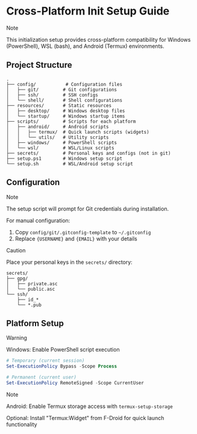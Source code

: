 # Cross-Platform Init Setup Guide

> [!NOTE]
> This initialization setup provides cross-platform compatibility for Windows (PowerShell), WSL (bash), and Android (Termux) environments.

## Project Structure

```
.
├── config/           # Configuration files
│   ├── git/         # Git configurations
│   ├── ssh/         # SSH configs
│   └── shell/       # Shell configurations
├── resources/       # Static resources
│   ├── desktop/     # Windows desktop files
│   └── startup/     # Windows startup items
├── scripts/         # Scripts for each platform
│   ├── android/     # Android scripts
│   │   ├── termux/  # Quick launch scripts (widgets)
│   │   └── utils/   # Utility scripts
│   ├── windows/     # PowerShell scripts
│   └── wsl/         # WSL/Linux scripts
├── secrets/         # Personal keys and configs (not in git)
├── setup.ps1        # Windows setup script
└── setup.sh         # WSL/Android setup script
```

## Configuration

> [!NOTE]
> The setup script will prompt for Git credentials during installation.
>
> For manual configuration:
>
> 1. Copy `config/git/.gitconfig-template` to `~/.gitconfig`
> 2. Replace `{USERNAME}` and `{EMAIL}` with your details

> [!CAUTION]
> Place your personal keys in the `secrets/` directory:
>
> ```
> secrets/
> ├── gpg/
> │   ├── private.asc
> │   └── public.asc
> └── ssh/
>     ├── id_*
>     └── *.pub
> ```

## Platform Setup

> [!WARNING]
> Windows: Enable PowerShell script execution
>
> ```powershell
> # Temporary (current session)
> Set-ExecutionPolicy Bypass -Scope Process
>
> # Permanent (current user)
> Set-ExecutionPolicy RemoteSigned -Scope CurrentUser
> ```

> [!NOTE]
> Android: Enable Termux storage access with `termux-setup-storage`
>
> Optional: Install "Termux:Widget" from F-Droid for quick launch functionality
